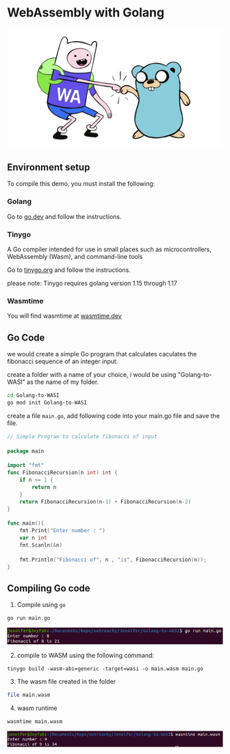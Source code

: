 # WebAssembly with Golang

![Golang Webassembly](/static/img/tutorial/golang-wasi.jpg?raw=true)

## Environment setup

To compile this demo, you must install the following:

### Golang

Go to [go.dev](https://go.dev/) and follow the instructions.

### Tinygo

A Go compiler intended for use in small places such as microcontrollers, WebAssembly (Wasm), and command-line tools

Go to [tinygo.org](https://tinygo.org/getting-started/install/) and follow the instructions.

please note: Tinygo requires golang version 1.15 through 1.17

### Wasmtime

You will find wasmtime at [wasmtime.dev](https://wasmtime.dev/)

## Go Code

we would create a simple Go program that calculates caculates the fibonacci sequence of an integer input.

create a folder with a name of your choice, i would be using "Golang-to-WASI" as the name of my folder.

```bash
cd Golang-to-WASI
go mod init Golang-to-WASI
```
create a file `main.go`, add following code into your main.go file and save the file.

```go
// Simple Program to calculate fibonacci of input

package main

import "fmt"
func FibonacciRecursion(n int) int {
    if n <= 1 {
        return n
    }
    return FibonacciRecursion(n-1) + FibonacciRecursion(n-2)
}

func main(){
    fmt.Print("Enter number : ")
    var n int
    fmt.Scanln(&n)
    
    fmt.Println("Fibonacci of", n , "is", FibonacciRecursion(n));
}

```
## Compiling Go code

1. Compile using `go` 

```bash
go run main.go
```
![Golang Screenshot1](/static/img/tutorial/golangRunScreenshot.png?raw=true)



2. compile to WASM using the following command:

```
tinygo build -wasm-abi=generic -target=wasi -o main.wasm main.go
```

3. The wasm file created in the folder

```bash
file main.wasm
```

4. wasm runtime
```bash
wasmtime main.wasm
```
![Golang Screenshot2](/static/img/tutorial/golangWasmScreenshot.png?raw=true)
